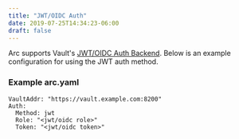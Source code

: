 ```yaml
---
title: "JWT/OIDC Auth"
date: 2019-07-25T14:34:23-06:00
draft: false
---
```


Arc supports Vault's [JWT/OIDC Auth Backend](https://www.vaultproject.io/docs/auth/jwt.html#jwt-authentication).
Below is an example configuration for using the JWT auth method.

### Example arc.yaml
```
VaultAddr: "https://vault.example.com:8200"
Auth:
  Method: jwt
  Role: "<jwt/oidc role>"
  Token: "<jwt/oidc token>"
```

